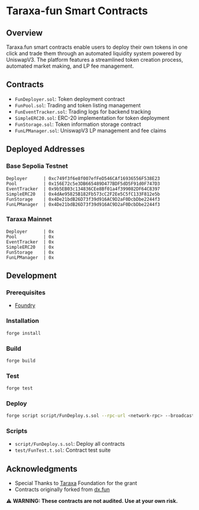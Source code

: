 # Taraxa-fun Smart Contracts

## Overview

Taraxa.fun smart contracts enable users to deploy their own tokens in one click and trade them through an automated liquidity system powered by UniswapV3. The platform features a streamlined token creation process, automated market making, and LP fee management.

## Contracts

* `FunDeployer.sol`: Token deployment contract
* `FunPool.sol`: Trading and token listing management
* `FunEventTracker.sol`: Trading logs for backend tracking
* `SimpleERC20.sol`: ERC-20 implementation for token deployment
* `FunStorage.sol`: Token information storage contract
* `FunLPManager.sol`: UniswapV3 LP management and fee claims

## Deployed Addresses

### Base Sepolia Testnet
```solidity
Deployer      | 0xc749f3f6e8f007efFeD546CAf16936556F538E23
Pool          | 0x156E72c5e3DB665489D477BDF5dD5F91d0F747D3
EventTracker  | 0x9b5EB03c134836CEe8Bf01a4f399082DF64C8397
SimpleERC20   | 0x4dAe95825B182Fb573cC2F2Ee5C5fC133F812e5b
FunStorage    | 0x4De21bdB26D73f39d916AC9D2aF0DcbDbe2244f3
FunLPManager  | 0x4De21bdB26D73f39d916AC9D2aF0DcbDbe2244f3
```

### Taraxa Mainnet
```solidity
Deployer      | 0x
Pool          | 0x
EventTracker  | 0x
SimpleERC20   | 0x
FunStorage    | 0x
FunLPManager  | 0x
```

## Development

### Prerequisites
* [Foundry](https://getfoundry.sh/)

### Installation
```bash
forge install
```

### Build
```bash
forge build
```

### Test
```bash
forge test
```

### Deploy
```bash
forge script script/FunDeploy.s.sol --rpc-url <network-rpc> --broadcast --legacy
```

### Scripts
* `script/FunDeploy.s.sol`: Deploy all contracts
* `test/FunTest.t.sol`: Contract test suite

## Acknowledgments

* Special Thanks to [Taraxa](https://taraxa.io) Foundation for the grant
* Contracts originally forked from [dx.fun](https://www.dx.fun/)

⚠️ **WARNING: These contracts are not audited. Use at your own risk.**